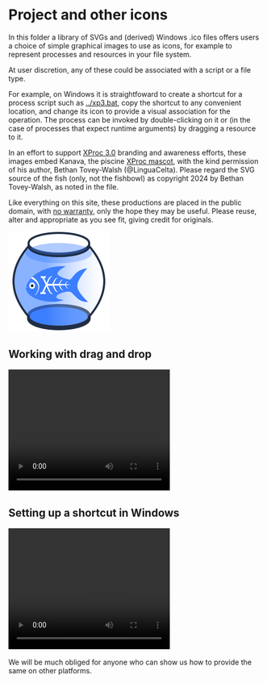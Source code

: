 # Project and other icons

In this folder a library of SVGs and (derived) Windows .ico files offers users a choice of simple graphical images to use as icons, for example to represent processes and resources in your file system.

At user discretion, any of these could be associated with a script or a file type.

For example, on Windows it is straightfoward to create a shortcut for a process script such as [../xp3.bat](../xp3.bat), copy the shortcut to any convenient location, and change its icon to provide a visual association for the operation. The process can be invoked by double-clicking on it or (in the case of processes that expect runtime arguments) by dragging a resource to it. 

In an effort to support [XProc 3.0](https://xproc.org) branding and awareness efforts, these images embed Kanava, the piscine [XProc mascot](https://xproc.org/img/logo.png), with the kind permission of his author, Bethan Tovey-Walsh (@LinguaCelta). Please regard the SVG source of the fish (only, not the fishbowl) as copyright 2024 by Bethan Tovey-Walsh, as noted in the file.

Like everything on this site, these productions are placed in the public domain, with [no warranty](../LICENSE.md), only the hope they may be useful. Please reuse, alter and appropriate as you see fit, giving credit for originals.

![Kanava the XProc fish, in a fishbowl](fishbowl.svg)

## Working with drag and drop

<video src="dragndrop.mp4" width="320" height="240" controls></video>

## Setting up a shortcut in Windows

<video src="windows-shortcut-setup.mp4" width="320" height="240" controls></video>

We will be much obliged for anyone who can show us how to provide the same on other platforms.
